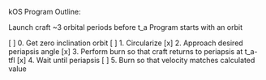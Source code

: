 kOS Program Outline:

Launch craft ~3 orbital periods before t_a
Program starts with an orbit

[ ] 0. Get zero inclination orbit
[ ] 1. Circularize
[x] 2. Approach desired periapsis angle
[x] 3. Perform burn so that craft returns to periapsis at t_a-tfl
[x] 4. Wait until periapsis
[ ] 5. Burn so that velocity matches calculated value

